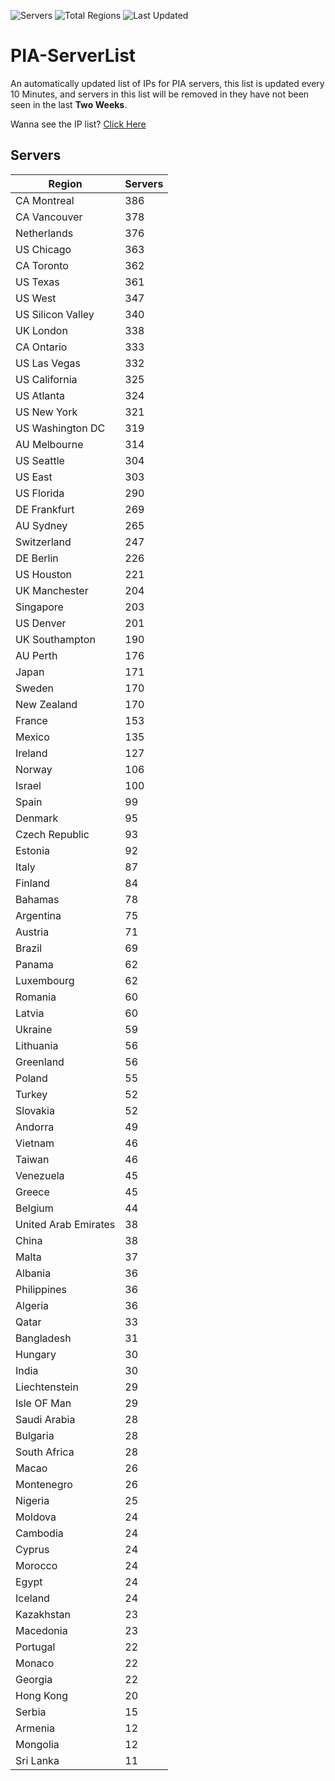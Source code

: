 ![Servers](https://img.shields.io/badge/Servers-12,332-darkgreen)
![Total Regions](https://img.shields.io/badge/Total_Regions-97-darkgreen)
![Last Updated](https://img.shields.io/badge/Last_Updated-April_29_2024_13:40_EDT-darkgreen)

# PIA-ServerList
An automatically updated list of IPs for PIA servers, this list is updated every 10 Minutes, and servers in this list will be removed in they have not been seen in the last **Two Weeks**.

Wanna see the IP list? [Click Here](./servers.json)

## Servers
| Region               | Servers |
|----------------------|---------|
| CA Montreal | 386 |
| CA Vancouver | 378 |
| Netherlands | 376 |
| US Chicago | 363 |
| CA Toronto | 362 |
| US Texas | 361 |
| US West | 347 |
| US Silicon Valley | 340 |
| UK London | 338 |
| CA Ontario | 333 |
| US Las Vegas | 332 |
| US California | 325 |
| US Atlanta | 324 |
| US New York | 321 |
| US Washington DC | 319 |
| AU Melbourne | 314 |
| US Seattle | 304 |
| US East | 303 |
| US Florida | 290 |
| DE Frankfurt | 269 |
| AU Sydney | 265 |
| Switzerland | 247 |
| DE Berlin | 226 |
| US Houston | 221 |
| UK Manchester | 204 |
| Singapore | 203 |
| US Denver | 201 |
| UK Southampton | 190 |
| AU Perth | 176 |
| Japan | 171 |
| Sweden | 170 |
| New Zealand | 170 |
| France | 153 |
| Mexico | 135 |
| Ireland | 127 |
| Norway | 106 |
| Israel | 100 |
| Spain | 99 |
| Denmark | 95 |
| Czech Republic | 93 |
| Estonia | 92 |
| Italy | 87 |
| Finland | 84 |
| Bahamas | 78 |
| Argentina | 75 |
| Austria | 71 |
| Brazil | 69 |
| Panama | 62 |
| Luxembourg | 62 |
| Romania | 60 |
| Latvia | 60 |
| Ukraine | 59 |
| Lithuania | 56 |
| Greenland | 56 |
| Poland | 55 |
| Turkey | 52 |
| Slovakia | 52 |
| Andorra | 49 |
| Vietnam | 46 |
| Taiwan | 46 |
| Venezuela | 45 |
| Greece | 45 |
| Belgium | 44 |
| United Arab Emirates | 38 |
| China | 38 |
| Malta | 37 |
| Albania | 36 |
| Philippines | 36 |
| Algeria | 36 |
| Qatar | 33 |
| Bangladesh | 31 |
| Hungary | 30 |
| India | 30 |
| Liechtenstein | 29 |
| Isle OF Man | 29 |
| Saudi Arabia | 28 |
| Bulgaria | 28 |
| South Africa | 28 |
| Macao | 26 |
| Montenegro | 26 |
| Nigeria | 25 |
| Moldova | 24 |
| Cambodia | 24 |
| Cyprus | 24 |
| Morocco | 24 |
| Egypt | 24 |
| Iceland | 24 |
| Kazakhstan | 23 |
| Macedonia | 23 |
| Portugal | 22 |
| Monaco | 22 |
| Georgia | 22 |
| Hong Kong | 20 |
| Serbia | 15 |
| Armenia | 12 |
| Mongolia | 12 |
| Sri Lanka | 11 |